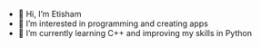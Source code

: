 - 👋 Hi, I’m Etisham
- 👀 I’m interested in programming and creating apps
- 🌱 I’m currently learning C++ and improving my skills in Python

<!---
hussaine1/hussaine1 is a ✨ special ✨ repository because its `README.md` (this file) appears on your GitHub profile.
You can click the Preview link to take a look at your changes.
--->

